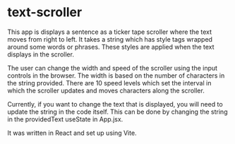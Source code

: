 # text-scroller

This app is displays a sentence as a ticker tape scroller where the text moves from right to left. It takes a string which has style tags wrapped around some words or phrases. These styles are applied when the text displays in the scroller.

The user can change the width and speed of the scroller using the input controls in the browser. The width is based on the number of characters in the string provided. There are 10 speed levels which set the interval in which the scroller updates and moves characters along the scroller.

Currently, if you want to change the text that is displayed, you will need to update the string in the code itself. This can be done by changing the string in the providedText useState in App.jsx. 

It was written in React and set up using Vite.

